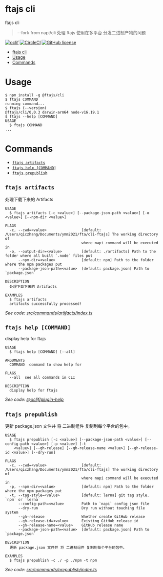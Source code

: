 # ftajs cli

ftajs cli

> --fork from napi/cli
> 处理 ftajs 使用在多平台 分发二进制产物的问题

[![oclif](https://img.shields.io/badge/cli-oclif-brightgreen.svg)](https://oclif.io)
[![CircleCI](https://circleci.com/gh/oclif/hello-world/tree/main.svg?style=shield)](https://circleci.com/gh/oclif/hello-world/tree/main)
[![GitHub license](https://img.shields.io/github/license/oclif/hello-world)](https://github.com/oclif/hello-world/blob/main/LICENSE)

<!-- toc -->
* [ftajs cli](#ftajs-cli)
* [Usage](#usage)
* [Commands](#commands)
<!-- tocstop -->

# Usage

<!-- usage -->
```sh-session
$ npm install -g @ftajs/cli
$ ftajs COMMAND
running command...
$ ftajs (--version)
@ftajs/cli/0.0.3 darwin-arm64 node-v16.19.1
$ ftajs --help [COMMAND]
USAGE
  $ ftajs COMMAND
...
```
<!-- usagestop -->

# Commands

<!-- commands -->
* [`ftajs artifacts`](#ftajs-artifacts)
* [`ftajs help [COMMAND]`](#ftajs-help-command)
* [`ftajs prepublish`](#ftajs-prepublish)

## `ftajs artifacts`

处理下载下来的 Artifacts

```
USAGE
  $ ftajs artifacts [-c <value>] [--package-json-path <value>] [-o <value>] [--npm-dir <value>]

FLAGS
  -c, --cwd=<value>                [default: /Users/qiczhang/Documents/ymm2021/fta/cli-ftajs] The working directory of
                                   where napi command will be executed in
  -o, --output-dir=<value>         [default: ./artifacts] Path to the folder where all built `.node` files put
      --npm-dir=<value>            [default: npm] Path to the folder where the npm packages put
      --package-json-path=<value>  [default: package.json] Path to `package.json`

DESCRIPTION
  处理下载下来的 Artifacts

EXAMPLES
  $ ftajs artifacts
  artifacts successfully processed!
```

_See code: [src/commands/artifacts/index.ts](https://github.com/kkaaddff/ftajs-cli/blob/v0.0.3/src/commands/artifacts/index.ts)_

## `ftajs help [COMMAND]`

display help for ftajs

```
USAGE
  $ ftajs help [COMMAND] [--all]

ARGUMENTS
  COMMAND  command to show help for

FLAGS
  --all  see all commands in CLI

DESCRIPTION
  display help for ftajs
```

_See code: [@oclif/plugin-help](https://github.com/oclif/plugin-help/blob/v3.3.1/src/commands/help.ts)_

## `ftajs prepublish`

更新 package.json 文件并 将 二进制组件 复制到每个平台的包中。

```
USAGE
  $ ftajs prepublish [-c <value>] [--package-json-path <value>] [--config-path <value>] [-p <value>] [-t
    <value>] [--gh-release] [--gh-release-name <value>] [--gh-release-id <value>] [--dry-run]

FLAGS
  -c, --cwd=<value>                [default: /Users/qiczhang/Documents/ymm2021/fta/cli-ftajs] The working directory of
                                   where napi command will be executed in
  -p, --npm-dir=<value>            [default: npm] Path to the folder where the npm packages put
  -t, --tag-style=<value>          [default: lerna] git tag style, `npm` or `lerna`
      --config-path=<value>        Path to `napi` config json file
      --dry-run                    Dry run without touching file system
      --gh-release                 Whether create GitHub release
      --gh-release-id=<value>      Existing GitHub release id
      --gh-release-name=<value>    GitHub release name
      --package-json-path=<value>  [default: package.json] Path to `package.json`

DESCRIPTION
  更新 package.json 文件并 将 二进制组件 复制到每个平台的包中。

EXAMPLES
  $ ftajs prepublish -c ./ -p ./npm -t npm
```

_See code: [src/commands/prepublish/index.ts](https://github.com/kkaaddff/ftajs-cli/blob/v0.0.3/src/commands/prepublish/index.ts)_
<!-- commandsstop -->
